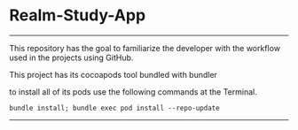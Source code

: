 # Realm-Study-App

------

This repository has the goal to familiarize the developer with the workflow used in the projects using GitHub.

This project has its cocoapods tool bundled with bundler

to install all of its pods use the following commands at the Terminal.

`bundle install; bundle exec pod install --repo-update`

------

